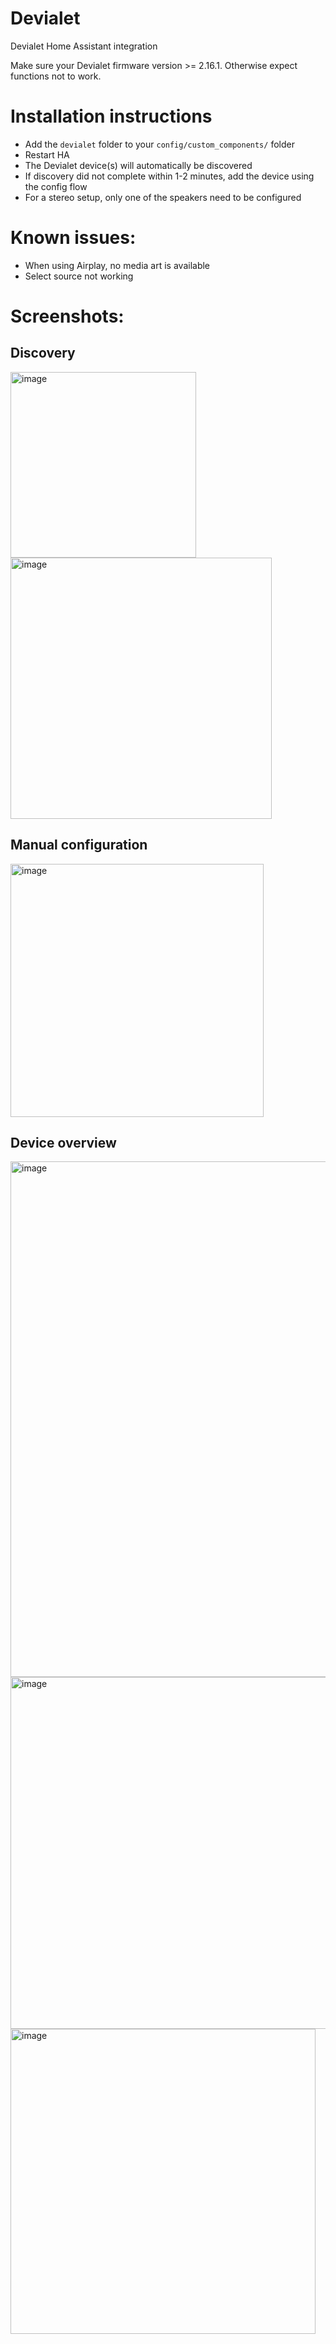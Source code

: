 # Devialet
Devialet Home Assistant integration

Make sure your Devialet firmware version >= 2.16.1. Otherwise expect functions not to work.

# Installation instructions
- Add the `devialet` folder to your `config/custom_components/` folder
- Restart HA
- The Devialet device(s) will automatically be discovered
- If discovery did not complete within 1-2 minutes, add the device using the config flow
- For a stereo setup, only one of the speakers need to be configured

# Known issues:
- When using Airplay, no media art is available
- Select source not working


# Screenshots:

## Discovery

<img width="297" alt="image" src="https://user-images.githubusercontent.com/47930023/208066307-24cc39eb-6f21-47a5-9674-5e3f0996e4b0.png">

<img width="418" alt="image" src="https://user-images.githubusercontent.com/47930023/208066552-fcd21bf9-a8ad-400a-8a60-04250e6c296e.png">


## Manual configuration

<img width="405" alt="image" src="https://user-images.githubusercontent.com/47930023/208067522-3b416cda-a4aa-4d8a-b3a5-fea23b0a81d9.png">


## Device overview

<img width="825" alt="image" src="https://user-images.githubusercontent.com/47930023/208066755-b5c072bd-1a27-4947-be64-90d6a4e87c7d.png">

<img width="563" alt="image" src="https://user-images.githubusercontent.com/47930023/208066926-ee08cb60-29f1-4b33-950f-edc6ab5366c9.png">

<img width="488" alt="image" src="https://user-images.githubusercontent.com/47930023/208067167-a7ea516b-38f5-4cc8-84a0-6dffc8ed0639.png">
